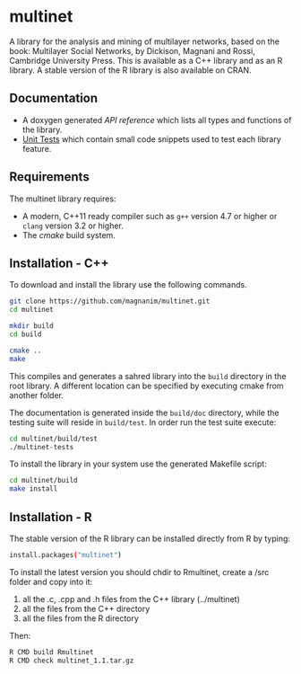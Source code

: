 multinet
===============

A library for the analysis and mining of multilayer networks, based on the book: Multilayer Social Networks, by Dickison, Magnani and Rossi, Cambridge University Press. This is available as a C++ library and as an R library. A stable version of the R library is also available on CRAN.


Documentation
-------------

* A doxygen generated *API reference* which lists all types and functions
of the library.
* [Unit Tests](test/) which contain small code snippets used to test each
library feature.

Requirements
------------

The multinet library requires:

* A modern, C++11 ready compiler such as `g++` version 4.7 or higher or `clang` version 3.2 or higher.
* The *cmake* build system.

Installation - C++
------------

To download and install the library use the following commands.

```sh
git clone https://github.com/magnanim/multinet.git
cd multinet

mkdir build
cd build

cmake ..
make
```

This compiles and generates a sahred library into the `build` directory in the
root library. A different location can be specified by executing cmake from
another folder.

The documentation is generated inside the `build/doc` directory, while the
testing suite will reside in `build/test`. In order run the test suite execute:

```sh
cd multinet/build/test
./multinet-tests
```

To install the library in your system use the generated Makefile script:

```sh
cd multinet/build
make install
```

Installation - R
------------
The stable version of the R library can be installed directly from R by typing:

```sh
install.packages("multinet")
```

To install the latest version you should chdir to Rmultinet, create a /src folder and copy into it:
1. all the .c, .cpp and .h files from the C++ library (../multinet)
2. all the files from the C++ directory
3. all the files from the R directory

Then: 
```sh
R CMD build Rmultinet
R CMD check multinet_1.1.tar.gz
```
